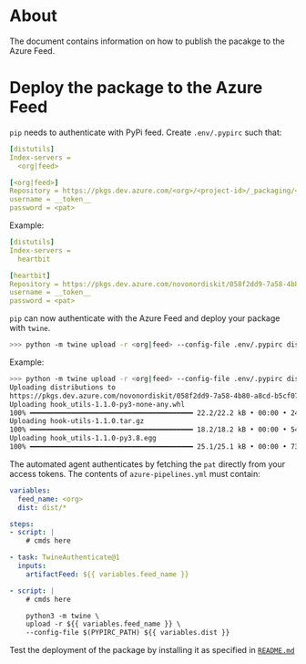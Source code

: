 # About #

The document contains information on how to publish the pacakge to the Azure Feed.

# Deploy the package to the Azure Feed #

`pip` needs to authenticate with PyPi feed. Create `.env/.pypirc` such that:

```yml
[distutils]
Index-servers =
  <org|feed>

[<org|feed>]
Repository = https://pkgs.dev.azure.com/<org>/<project-id>/_packaging/<org|feed>/pypi/upload/
username = __token__
password = <pat>
```

Example:

```yml
[distutils]
Index-servers =
  heartbit

[heartbit]
Repository = https://pkgs.dev.azure.com/novonordiskit/058f2dd9-7a58-4b80-a8cd-b5cf0747939d/_packaging/heartbit/pypi/upload/
username = __token__
password = <pat>

```

`pip` can now authenticate with the Azure Feed and deploy your package with `twine`.

```bash
>>> python -m twine upload -r <org|feed> --config-file .env/.pypirc dist/*
```

Example:

```bash
>>> python -m twine upload -r <org|feed> --config-file .env/.pypirc dist/*
Uploading distributions to 
https://pkgs.dev.azure.com/novonordiskit/058f2dd9-7a58-4b80-a8cd-b5cf0747939d/_packaging/heartbit/pypi/upload/
Uploading hook_utils-1.1.0-py3-none-any.whl
100% ━━━━━━━━━━━━━━━━━━━━━━━━━━━━━━━━━━━━━━━━ 22.2/22.2 kB • 00:00 • 24.8 MB/s
Uploading hook-utils-1.1.0.tar.gz
100% ━━━━━━━━━━━━━━━━━━━━━━━━━━━━━━━━━━━━━━━━ 18.2/18.2 kB • 00:00 • 54.4 MB/s
Uploading hook_utils-1.1.0-py3.8.egg
100% ━━━━━━━━━━━━━━━━━━━━━━━━━━━━━━━━━━━━━━━━ 25.1/25.1 kB • 00:00 • 73.4 MB/s

```

The automated agent authenticates by fetching the `pat` directly from your access tokens. The contents of `azure-pipelines.yml` must contain:


```yml
variables:
  feed_name: <org>
  dist: dist/*

steps:
- script: |
    # cmds here

- task: TwineAuthenticate@1
  inputs:
    artifactFeed: ${{ variables.feed_name }}

- script: |
    # cmds here

    python3 -m twine \
    upload -r ${{ variables.feed_name }} \
    --config-file $(PYPIRC_PATH) ${{ variables.dist }}
```

Test the deployment of the package by installing it as specified in [`README.md`]()
